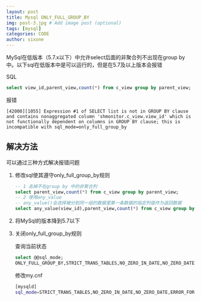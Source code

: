 ```yaml
---
layout: post
title: Mysql ONLY_FULL_GROUP_BY
img: post-3.jpg # Add image post (optional)
tags: [mysql]
categories: CODE
author: sixone
---
```


MySql在低版本（5.7.x以下）中允许select后面的非聚合列不出现在group by中。以下sql在低版本中是可以运行的，但是在5.7及以上版本会报错

SQL

```sql
select view_id,parent_view,count(*) from c_view group by parent_view;
```

<!-- more -->

报错

```
[42000][1055] Expression #1 of SELECT list is not in GROUP BY clause and contains nonaggregated column 'shmonitor.c_view.view_id' which is not functionally dependent on columns in GROUP BY clause; this is incompatible with sql_mode=only_full_group_by
```



## 解决方法

可以通过三种方式解决报错问题

1. 修改sql使其遵守only_full_group_by规则

    ```sql
    -- 1 去掉不在group by 中的非聚合列
    select parent_view,count(*) from c_view group by parent_view;
    -- 2 使用any_value
    -- any_value()会选择被分到同一组的数据里第一条数据的指定列值作为返回数据
    select any_value(view_id),parent_view,count(*) from c_view group by parent_view;
    ```

2. 将MySql的版本降到5.7以下

3. 关闭only_full_group_by规则

    查询当前状态

    ```sql
    select @@sql_mode;
	ONLY_FULL_GROUP_BY,STRICT_TRANS_TABLES,NO_ZERO_IN_DATE,NO_ZERO_DATE,ERROR_FOR_DIVISION_BY_ZERO,NO_AUTO_CREATE_USER,NO_ENGINE_SUBSTITUTION
    ```

    修改my.cnf

    ```bash
    [mysqld]
    sql_mode=STRICT_TRANS_TABLES,NO_ZERO_IN_DATE,NO_ZERO_DATE,ERROR_FOR_DIVISION_BY_ZERO,NO_AUTO_CREATE_USER,NO_ENGINE_SUBSTITUTION
    ```
